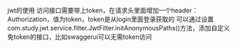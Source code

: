 jwt的使用
访问接口需要带上token，在请求头里面增加一个header：Authorization，值为token，token是从login里面登录获取的
可以通过设置com.study.jwt.service.filter.JwtFilter.initAnonymousPaths()方法，添加自定义免token的接口，比如swaggerui可以无需token访问